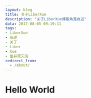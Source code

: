 ```yaml
---
layout: blog
title: 关于LiberXue
description: "关于LiberXue博客角落自述"
data: 2017-08-05 09:19:11
tags: 
- LiberXue
- 简述
- 关于
- Liber
- Xue
- 坐井观天阔
redirect_from:
  - /about/
---
```


# Hello World

